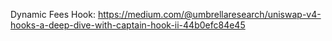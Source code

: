 
Dynamic Fees Hook:
https://medium.com/@umbrellaresearch/uniswap-v4-hooks-a-deep-dive-with-captain-hook-ii-44b0efc84e45